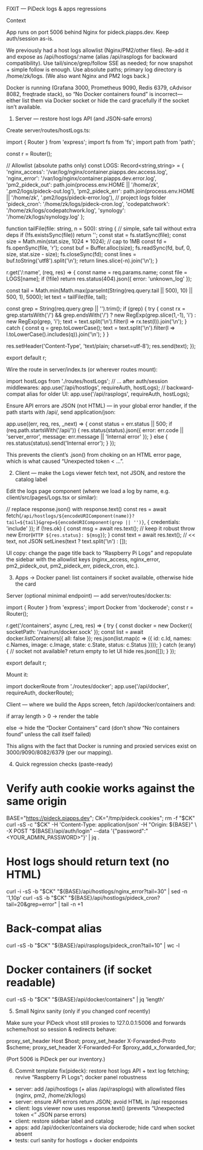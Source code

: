 FIXIT — PiDeck logs & apps regressions

Context

App runs on port 5006 behind Nginx for pideck.piapps.dev. Keep auth/session as-is.

We previously had a host logs allowlist (Nginx/PM2/other files). Re-add it and expose as /api/hostlogs/:name (alias /api/rasplogs for backward compatibility). Use tail/since/grep/follow SSE as needed; for now snapshot + simple follow is enough. Use absolute paths; primary log directory is /home/zk/logs. (We also want Nginx and PM2 logs back.)

Docker is running (Grafana 3000, Prometheus 9090, Redis 6379, cAdvisor 8082, freqtrade stack), so “No Docker containers found” is incorrect—either list them via Docker socket or hide the card gracefully if the socket isn’t available.

1) Server — restore host logs API (and JSON-safe errors)

Create server/routes/hostLogs.ts:

import { Router } from 'express';
import fs from 'fs';
import path from 'path';

const r = Router();

// Allowlist (absolute paths only)
const LOGS: Record<string,string> = {
  'nginx_access': '/var/log/nginx/container.piapps.dev.access.log',
  'nginx_error':  '/var/log/nginx/container.piapps.dev.error.log',
  'pm2_pideck_out':  path.join(process.env.HOME || '/home/zk', '.pm2/logs/pideck-out.log'),
  'pm2_pideck_err':  path.join(process.env.HOME || '/home/zk', '.pm2/logs/pideck-error.log'),
  // project logs folder
  'pideck_cron': '/home/zk/logs/pideck-cron.log',
  'codepatchwork': '/home/zk/logs/codepatchwork.log',
  'synology': '/home/zk/logs/synology.log'
};

function tailFile(file: string, n = 500): string {
  // simple, safe tail without extra deps
  if (!fs.existsSync(file)) return '';
  const stat = fs.statSync(file);
  const size = Math.min(stat.size, 1024 * 1024); // cap to 1MB
  const fd = fs.openSync(file, 'r');
  const buf = Buffer.alloc(size);
  fs.readSync(fd, buf, 0, size, stat.size - size);
  fs.closeSync(fd);
  const lines = buf.toString('utf8').split('\n');
  return lines.slice(-n).join('\n');
}

r.get('/:name', (req, res) => {
  const name = req.params.name;
  const file = LOGS[name];
  if (!file) return res.status(404).json({ error: 'unknown_log' });

  const tail = Math.min(Math.max(parseInt(String(req.query.tail || 500), 10) || 500, 1), 5000);
  let text = tailFile(file, tail);

  const grep = String(req.query.grep || '').trim();
  if (grep) {
    try {
      const rx = grep.startsWith('/') && grep.endsWith('/') ? new RegExp(grep.slice(1,-1), 'i') : new RegExp(grep, 'i');
      text = text.split('\n').filter(l => rx.test(l)).join('\n');
    } catch {
      const q = grep.toLowerCase();
      text = text.split('\n').filter(l => l.toLowerCase().includes(q)).join('\n');
    }
  }

  res.setHeader('Content-Type', 'text/plain; charset=utf-8');
  res.send(text);
});

export default r;


Wire the route in server/index.ts (or wherever routes mount):

import hostLogs from './routes/hostLogs';
// … after auth/session middlewares:
app.use('/api/hostlogs', requireAuth, hostLogs);
// backward-compat alias for older UI:
app.use('/api/rasplogs', requireAuth, hostLogs);


Ensure API errors are JSON (not HTML) — in your global error handler, if the path starts with /api/, send application/json:

app.use((err, req, res, _next) => {
  const status = err.status || 500;
  if (req.path.startsWith('/api/')) {
    res.status(status).json({ error: err.code || 'server_error', message: err.message || 'Internal error' });
  } else {
    res.status(status).send('Internal error');
  }
});


This prevents the client’s .json() from choking on an HTML error page, which is what caused “Unexpected token < …”.

2) Client — make the Logs viewer fetch text, not JSON, and restore the catalog label

Edit the logs page component (where we load a log by name, e.g. client/src/pages/Logs.tsx or similar):

// replace response.json() with response.text()
const res = await fetch(`/api/hostlogs/${encodeURIComponent(name)}?tail=${tail}&grep=${encodeURIComponent(grep || '')}`, {
  credentials: 'include'
});
if (!res.ok) {
  const msg = await res.text(); // keep it robust
  throw new Error(`HTTP ${res.status}: ${msg}`);
}
const text = await res.text();           // << text, not JSON
setLines(text ? text.split('\n') : []);


UI copy: change the page title back to “Raspberry Pi Logs” and repopulate the sidebar with the allowlist keys (nginx_access, nginx_error, pm2_pideck_out, pm2_pideck_err, pideck_cron, etc.).

3) Apps → Docker panel: list containers if socket available, otherwise hide the card

Server (optional minimal endpoint) — add server/routes/docker.ts:

import { Router } from 'express';
import Docker from 'dockerode';
const r = Router();

r.get('/containers', async (_req, res) => {
  try {
    const docker = new Docker({ socketPath: '/var/run/docker.sock' });
    const list = await docker.listContainers({ all: false });
    res.json(list.map(c => ({
      id: c.Id, names: c.Names, image: c.Image, state: c.State, status: c.Status
    })));
  } catch (e:any) {
    // socket not available? return empty to let UI hide
    res.json([]);
  }
});

export default r;


Mount it:

import dockerRoute from './routes/docker';
app.use('/api/docker', requireAuth, dockerRoute);


Client — where we build the Apps screen, fetch /api/docker/containers and:

if array length > 0 → render the table

else → hide the “Docker Containers” card (don’t show “No containers found” unless the call itself failed)

This aligns with the fact that Docker is running and proxied services exist on 3000/9090/8082/6379 (per our mapping).

4) Quick regression checks (paste-ready)
# Verify auth cookie works against the same origin
BASE="https://pideck.piapps.dev"; CK="/tmp/pideck.cookies"; rm -f "$CK"
curl -sS -c "$CK" -H 'Content-Type: application/json' -H "Origin: ${BASE}" \
  -X POST "${BASE}/api/auth/login" --data '{"password":"<YOUR_ADMIN_PASSWORD>"}' | jq .

# Host logs should return text (no HTML)
curl -i -sS -b "$CK" "${BASE}/api/hostlogs/nginx_error?tail=30" | sed -n '1,10p'
curl -sS -b "$CK" "${BASE}/api/hostlogs/pideck_cron?tail=20&grep=error" | tail -n +1

# Back-compat alias
curl -sS -b "$CK" "${BASE}/api/rasplogs/pideck_cron?tail=10" | wc -l

# Docker containers (if socket readable)
curl -sS -b "$CK" "${BASE}/api/docker/containers" | jq 'length'

5) Small Nginx sanity (only if you changed conf recently)

Make sure your PiDeck vhost still proxies to 127.0.0.1:5006 and forwards scheme/host so session & redirects behave:

proxy_set_header Host $host;
proxy_set_header X-Forwarded-Proto $scheme;
proxy_set_header X-Forwarded-For $proxy_add_x_forwarded_for;


(Port 5006 is PiDeck per our inventory.)

6) Commit template
fix(pideck): restore host logs API + text log fetching; revive “Raspberry Pi Logs”; docker panel robustness

- server: add /api/hostlogs (+ alias /api/rasplogs) with allowlisted files (nginx, pm2, /home/zk/logs)
- server: ensure API errors return JSON; avoid HTML in /api responses
- client: logs viewer now uses response.text() (prevents “Unexpected token <” JSON parse errors)
- client: restore sidebar label and catalog
- apps: add /api/docker/containers via dockerode; hide card when socket absent
- tests: curl sanity for hostlogs + docker endpoints
